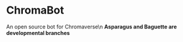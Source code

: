 # ChromaBot
An open source bot for Chromaverse\n
**Asparagus and Baguette are developmental branches**
